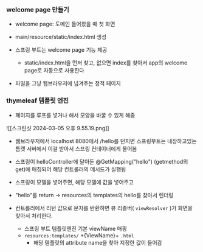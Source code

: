### welcome page 만들기
- welcome page: 도메인 들어왔을 때 첫 화면
- main/resource/static/index.html 생성

- 스프링 부트는 welcome page 기능 제공
	- static/index.html을 먼저 찾고, 없으면 index를 찾아서 app의 welcome page로 자동으로 사용한다
- 파일을 그냥 웹브라우저에 넘겨주는 정적 페이지

### thymeleaf 템플릿 엔진
- 페이지를 루프를 넣거나 해서 모양을 바꿀 수 있게 해줌

![[스크린샷 2024-03-05 오후 9.55.19.png]]
- 웹브라우저에서 localhost 8080에서 /hello를 던지면 스프링부트는 내장하고있는 톰캣 서버에서 이걸 받아서 스프링 컨테이너에게 물어봄
- 스프링이 helloController에 달아둔 @GetMapping("hello") (getmethod의 get)에 매칭되어 해당 컨트롤러의 메서드가 실행됨
- 스프링이 모델을 넣어주면, 해당 모델에 값을 넣어주고
- "hello"를 return -> resources의 templates의 hello를 찾아서 렌더링

- 컨트롤러에서 리턴 값으로 문자를 반환하면 뷰 리졸버( `viewResolver` )가 화면을 찾아서 처리한다. 
	- 스프링 부트 템플릿엔진 기본 viewName 매핑
	- `resources:templates/` +{ViewName}+ `.html`
		- 해당 템플릿의 attribute name을 찾아 지정한 값이 들어감
	